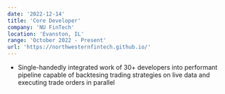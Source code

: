 ```yaml
---
date: '2022-12-14'
title: 'Core Developer'
company: 'NU FinTech'
location: 'Evanston, IL'
range: 'October 2022 - Present'
url: 'https://northwesternfintech.github.io/'
---
```


- Single-handedly integrated work of 30+ developers into performant pipeline capable of backtesing trading strategies on live data and executing trade orders in parallel
